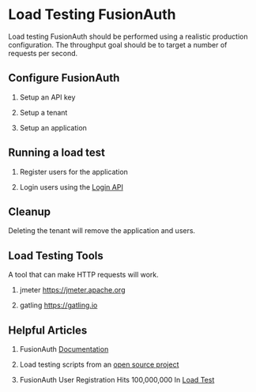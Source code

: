 # Load Testing FusionAuth

Load testing FusionAuth should be performed using a realistic production configuration.  The throughput goal should be to target a number of requests per second.  

## Configure FusionAuth
1. Setup an API key

2. Setup a tenant

3. Setup an application

## Running a load test
1. Register users for the application

2. Login users using the [Login API ](https://fusionauth.io/docs/apis/login)

## Cleanup

Deleting the tenant will remove the application and users.

## Load Testing Tools
A tool that can make HTTP requests will work.

1.  jmeter
https://jmeter.apache.org

2.  gatling
https://gatling.io


## Helpful Articles

1. FusionAuth [Documentation ](https://fusionauth.io/docs/operate/secure-and-monitor/monitor#load-testing)

2. Load testing scripts from an [open source project ](https://github.com/FusionAuth/fusionauth-load-tests/)

3. FusionAuth User Registration Hits 100,000,000 In [Load Test ](https://fusionauth.io/blog/got-users-100-million)

